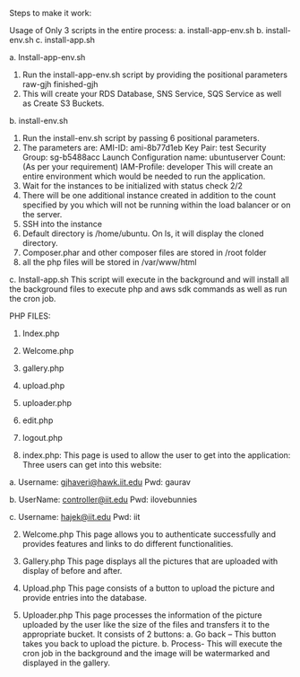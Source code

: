 Steps to make it work:

Usage of Only 3 scripts in the entire process: 
a.	install-app-env.sh 
b.	install-env.sh
c.	install-app.sh

a. Install-app-env.sh
1. Run the install-app-env.sh script by providing the positional parameters raw-gjh finished-gjh
2. This will create your RDS Database, SNS Service, SQS Service as well as Create S3 Buckets.

b. install-env.sh
1. Run the install-env.sh script by passing 6 positional parameters.
2. The parameters are:
AMI-ID: ami-8b77d1eb 
Key Pair: test
Security Group: sg-b5488acc 
Launch Configuration name: ubuntuserver 
Count: (As per your requirement) 
IAM-Profile: developer
This will create an entire environment which would be needed to run the application.
3. Wait for the instances to be initialized with status check 2/2
4. There will be one additional instance created in addition to the count specified by you which will not be running within the load balancer or on the server.  
5. SSH into the instance
6. Default directory is /home/ubuntu. On ls, it will display the cloned directory.
7. Composer.phar and other composer files are stored in /root folder 
8. all the php files will be stored in /var/www/html

c.	Install-app.sh
This script will execute in the background and will install all the background files to execute php and aws sdk commands as well as run the cron job.

PHP FILES:
1.	Index.php
2.	Welcome.php
3.	gallery.php
4.	upload.php
5.	uploader.php
6.	edit.php
7.	logout.php







1.	index.php:
This page is used to allow the user to get into the application:
Three users can get into this website:

a.	Username: gjhaveri@hawk.iit.edu
Pwd: gaurav

b.	UserName: controller@iit.edu
Pwd: ilovebunnies

c.	Username: hajek@iit.edu
Pwd: iit

2.	Welcome.php
This page allows you to authenticate successfully and provides features and links to do different functionalities.
3.	Gallery.php
This page displays all the pictures that are uploaded with display of before and after.

4.	Upload.php
This page consists of a button to upload the picture and provide entries into the database.

5.	Uploader.php
This page processes the information of the picture uploaded by the user like the size of the files and transfers it to the appropriate bucket. 
It consists of 2 buttons:
a.	Go back – This button takes you back to upload the picture. 
b.	Process- This will execute the cron job in the background and the image will be watermarked and displayed in the gallery.
